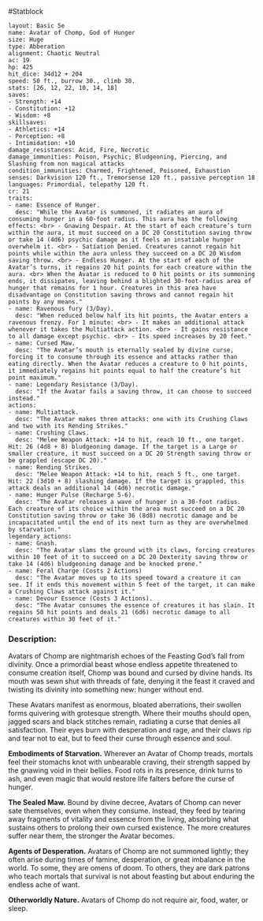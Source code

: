 #Statblock 
```statblock 
layout: Basic 5e 
name: Avatar of Chomp, God of Hunger
size: Huge
type: Abberation
alignment: Chaotic Neutral
ac: 19
hp: 425
hit_dice: 34d12 + 204
speed: 50 ft., burrow 30., climb 30.
stats: [26, 12, 22, 10, 14, 18]
saves: 
- Strength: +14
- Constitution: +12
- Wisdom: +8
skillsaves: 
- Athletics: +14
- Perception: +8
- Intimidation: +10 
damage_resistances: Acid, Fire, Necrotic 
damage_immunities: Poison, Psychic; Bludgeoning, Piercing, and Slashing from non magical attacks
condition_immunities: Charmed, Frightened, Poisoned, Exhaustion
senses: Darkvision 120 ft., Tremorsense 120 ft., passive perception 18
languages: Primordial, telepathy 120 ft.
cr: 21
traits: 
- name: Essence of Hunger.
  desc: "While the Avatar is summoned, it radiates an aura of consuming hunger in a 60-foot radius. This aura has the following effects: <br> - Gnawing Despair. At the start of each creature’s turn within the aura, it must succeed on a DC 20 Constitution saving throw or take 14 (4d6) psychic damage as it feels an insatiable hunger overwhelm it. <br> - Satiation Denied. Creatures cannot regain hit points while within the aura unless they succeed on a DC 20 Wisdom saving throw. <br> - Endless Hunger. At the start of each of the Avatar’s turns, it regains 20 hit points for each creature within the aura. <br> When the Avatar is reduced to 0 hit points or its summoning ends, it dissipates, leaving behind a blighted 30-foot-radius area of hunger that remains for 1 hour. Creatures in this area have disadvantage on Constitution saving throws and cannot regain hit points by any means."
- name: Ravenous fury (3/Day).
  desc: "When reduced below half its hit points, the Avatar enters a ravenous frenzy. For 1 minute: <br> - It makes an additional attack whenever it takes the Multiattack action. <br> - It gains resistance to all damage except psychic. <br> - Its speed increases by 20 feet."
- name: Cursed Maw.
  desc: "The Avatar’s mouth is eternally sealed by divine curse, forcing it to consume through its essence and attacks rather than eating directly. When the Avatar reduces a creature to 0 hit points, it immediately regains hit points equal to half the creature’s hit point maximum."
- name: Legendary Resistance (3/Day).
  desc: "If the Avatar fails a saving throw, it can choose to succeed instead."
actions: 
- name: Multiattack.
  desc: "The Avatar makes three attacks: one with its Crushing Claws and two with its Rending Strikes."
- name: Crushing Claws.
  desc: "Melee Weapon Attack: +14 to hit, reach 10 ft., one target. Hit: 26 (4d8 + 8) bludgeoning damage. If the target is a Large or smaller creature, it must succeed on a DC 20 Strength saving throw or be grappled (escape DC 20)."
- name: Rending Strikes.
  desc: "Melee Weapon Attack: +14 to hit, reach 5 ft., one target. Hit: 22 (3d10 + 8) slashing damage. If the target is grappled, this attack deals an additional 14 (4d6) necrotic damage."
- name: Hunger Pulse (Recharge 5-6).
  desc: "The Avatar releases a wave of hunger in a 30-foot radius. Each creature of its choice within the area must succeed on a DC 20 Constitution saving throw or take 36 (8d8) necrotic damage and be incapacitated until the end of its next turn as they are overwhelmed by starvation."
legendary_actions: 
- name: Gnash.
  desc: "The Avatar slams the ground with its claws, forcing creatures within 10 feet of it to succeed on a DC 20 Dexterity saving throw or take 14 (4d6) bludgeoning damage and be knocked prone."
- name: Feral Charge (Costs 2 Actions)
  desc: "The Avatar moves up to its speed toward a creature it can see. If it ends this movement within 5 feet of the target, it can make a Crushing Claws attack against it."
- name: Devour Essence (Costs 3 Actions).
  desc: "The Avatar consumes the essence of creatures it has slain. It regains 50 hit points and deals 21 (6d6) necrotic damage to all creatures within 30 feet of it."
```

### Description:
Avatars of Chomp are nightmarish echoes of the Feasting God’s fall from divinity. Once a primordial beast whose endless appetite threatened to consume creation itself, Chomp was bound and cursed by divine hands. Its mouth was sewn shut with threads of fate, denying it the feast it craved and twisting its divinity into something new: hunger without end.

These Avatars manifest as enormous, bloated aberrations, their swollen forms quivering with grotesque strength. Where their mouths should open, jagged scars and black stitches remain, radiating a curse that denies all satisfaction. Their eyes burn with desperation and rage, and their claws rip and tear not to eat, but to feed their curse through essence and soul.

**Embodiments of Starvation.** Wherever an Avatar of Chomp treads, mortals feel their stomachs knot with unbearable craving, their strength sapped by the gnawing void in their bellies. Food rots in its presence, drink turns to ash, and even magic that would restore life falters before the curse of hunger.

**The Sealed Maw.** Bound by divine decree, Avatars of Chomp can never sate themselves, even when they consume. Instead, they feed by tearing away fragments of vitality and essence from the living, absorbing what sustains others to prolong their own cursed existence. The more creatures suffer near them, the stronger the Avatar becomes.

**Agents of Desperation.** Avatars of Chomp are not summoned lightly; they often arise during times of famine, desperation, or great imbalance in the world. To some, they are omens of doom. To others, they are dark patrons who teach mortals that survival is not about feasting but about enduring the endless ache of want.

**Otherworldly Nature.** Avatars of Chomp do not require air, food, water, or sleep.